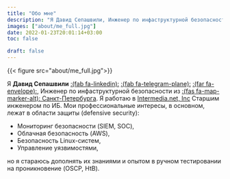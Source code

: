 ```yaml
---
title: "Обо мне"
description: "Я Давид Сепашвили, Инженер по инфаструктурной безопасности из Санкт-Петербурга."
images: ["about/me_full.jpg"]
date: 2022-01-23T20:01:14+03:00
toc: false

draft: false
---
```

{{< figure src="about/me_full.jpg">}}

Я **Давид Сепашвили** <a href="https://linkedin.com/in/david-sepashvili-5a3350b5" target="_blank">:(fab fa-linkedin):</a> <a href="https://t.me/RuthlessAndRude" target="_blank">:(fab fa-telegram-plane):</a> <a href="mailto:ruthless.rude.david@gmail.com" target="_blank">:(far fa-envelope):</a>, Инженер по инфаструктурной безопасности из <u>:(fas fa-map-marker-alt): Санкт-Петербурга</u>. Я работаю в [Intermedia.net, Inc](https://intermedia.com) Старшим инженером по ИБ. Мои профессиональные интересы, в основном, лежат в области защиты (defensive security):
* Мониторинг безопасности (SIEM, SOC),
* Облачная безопасность (AWS),
* Безопасность Linux-систем,
* Управление уязвимостями,

но я стараюсь дополнять их знаниями и опытом в ручном тестировании на проникновение (OSCP, HtB).

<!-- <a>Reference to my CV</a> for more information about my professional experience. -->
